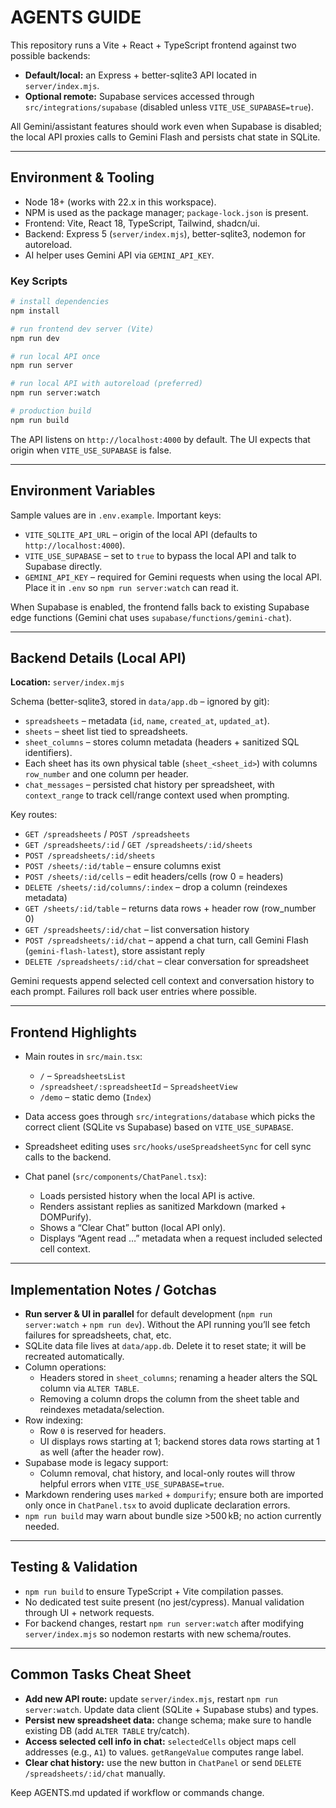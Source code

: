 # AGENTS GUIDE

This repository runs a Vite + React + TypeScript frontend against two possible backends:

- **Default/local:** an Express + better-sqlite3 API located in `server/index.mjs`.
- **Optional remote:** Supabase services accessed through `src/integrations/supabase` (disabled unless `VITE_USE_SUPABASE=true`).

All Gemini/assistant features should work even when Supabase is disabled; the local API proxies calls to Gemini Flash and persists chat state in SQLite.

---

## Environment & Tooling

- Node 18+ (works with 22.x in this workspace).
- NPM is used as the package manager; `package-lock.json` is present.
- Frontend: Vite, React 18, TypeScript, Tailwind, shadcn/ui.
- Backend: Express 5 (`server/index.mjs`), better-sqlite3, nodemon for autoreload.
- AI helper uses Gemini API via `GEMINI_API_KEY`.

### Key Scripts

```bash
# install dependencies
npm install

# run frontend dev server (Vite)
npm run dev

# run local API once
npm run server

# run local API with autoreload (preferred)
npm run server:watch

# production build
npm run build
```

The API listens on `http://localhost:4000` by default. The UI expects that origin when `VITE_USE_SUPABASE` is false.

---

## Environment Variables

Sample values are in `.env.example`. Important keys:

- `VITE_SQLITE_API_URL` – origin of the local API (defaults to `http://localhost:4000`).
- `VITE_USE_SUPABASE` – set to `true` to bypass the local API and talk to Supabase directly.
- `GEMINI_API_KEY` – required for Gemini requests when using the local API. Place it in `.env` so `npm run server:watch` can read it.

When Supabase is enabled, the frontend falls back to existing Supabase edge functions (Gemini chat uses `supabase/functions/gemini-chat`).

---

## Backend Details (Local API)

**Location:** `server/index.mjs`

Schema (better-sqlite3, stored in `data/app.db` – ignored by git):

- `spreadsheets` – metadata (`id`, `name`, `created_at`, `updated_at`).
- `sheets` – sheet list tied to spreadsheets.
- `sheet_columns` – stores column metadata (headers + sanitized SQL identifiers).
- Each sheet has its own physical table (`sheet_<sheet_id>`) with columns `row_number` and one column per header.
- `chat_messages` – persisted chat history per spreadsheet, with `context_range` to track cell/range context used when prompting.

Key routes:

- `GET /spreadsheets` / `POST /spreadsheets`
- `GET /spreadsheets/:id` / `GET /spreadsheets/:id/sheets`
- `POST /spreadsheets/:id/sheets`
- `POST /sheets/:id/table` – ensure columns exist
- `POST /sheets/:id/cells` – edit headers/cells (row 0 = headers)
- `DELETE /sheets/:id/columns/:index` – drop a column (reindexes metadata)
- `GET /sheets/:id/table` – returns data rows + header row (row_number 0)
- `GET /spreadsheets/:id/chat` – list conversation history
- `POST /spreadsheets/:id/chat` – append a chat turn, call Gemini Flash (`gemini-flash-latest`), store assistant reply
- `DELETE /spreadsheets/:id/chat` – clear conversation for spreadsheet

Gemini requests append selected cell context and conversation history to each prompt. Failures roll back user entries where possible.

---

## Frontend Highlights

- Main routes in `src/main.tsx`:
  - `/` – `SpreadsheetsList`
  - `/spreadsheet/:spreadsheetId` – `SpreadsheetView`
  - `/demo` – static demo (`Index`)

- Data access goes through `src/integrations/database` which picks the correct client (SQLite vs Supabase) based on `VITE_USE_SUPABASE`.
- Spreadsheet editing uses `src/hooks/useSpreadsheetSync` for cell sync calls to the backend.
- Chat panel (`src/components/ChatPanel.tsx`):
  - Loads persisted history when the local API is active.
  - Renders assistant replies as sanitized Markdown (marked + DOMPurify).
  - Shows a “Clear Chat” button (local API only).
  - Displays “Agent read …” metadata when a request included selected cell context.

---

## Implementation Notes / Gotchas

- **Run server & UI in parallel** for default development (`npm run server:watch` + `npm run dev`). Without the API running you’ll see fetch failures for spreadsheets, chat, etc.
- SQLite data file lives at `data/app.db`. Delete it to reset state; it will be recreated automatically.
- Column operations:
  - Headers stored in `sheet_columns`; renaming a header alters the SQL column via `ALTER TABLE`.
  - Removing a column drops the column from the sheet table and reindexes metadata/selection.
- Row indexing:
  - Row `0` is reserved for headers.
  - UI displays rows starting at 1; backend stores data rows starting at 1 as well (after the header row).
- Supabase mode is legacy support:
  - Column removal, chat history, and local-only routes will throw helpful errors when `VITE_USE_SUPABASE=true`.
- Markdown rendering uses `marked` + `dompurify`; ensure both are imported only once in `ChatPanel.tsx` to avoid duplicate declaration errors.
- `npm run build` may warn about bundle size >500 kB; no action currently needed.

---

## Testing & Validation

- `npm run build` to ensure TypeScript + Vite compilation passes.
- No dedicated test suite present (no jest/cypress). Manual validation through UI + network requests.
- For backend changes, restart `npm run server:watch` after modifying `server/index.mjs` so nodemon restarts with new schema/routes.

---

## Common Tasks Cheat Sheet

- **Add new API route:** update `server/index.mjs`, restart `npm run server:watch`. Update data client (SQLite + Supabase stubs) and types.
- **Persist new spreadsheet data:** change schema; make sure to handle existing DB (add `ALTER TABLE` try/catch).
- **Access selected cell info in chat:** `selectedCells` object maps cell addresses (e.g., `A1`) to values. `getRangeValue` computes range label.
- **Clear chat history:** use the new button in `ChatPanel` or send `DELETE /spreadsheets/:id/chat` manually.

Keep AGENTS.md updated if workflow or commands change.
